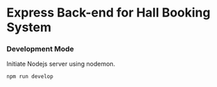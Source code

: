 # Express Back-end for Hall Booking System

### Development Mode
Initiate Nodejs server using nodemon.

`npm run develop`
